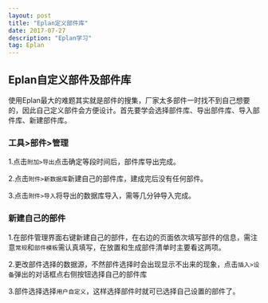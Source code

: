 ```yaml
---
layout: post
title: "Eplan定义部件库"
date: 2017-07-27 
description: "Eplan学习"
tag: Eplan 
---  
```


## Eplan自定义部件及部件库
使用Eplan最大的难题其实就是部件的搜集，厂家太多部件一时找不到自己想要的，因此自己定义部件会方便设计。首先要学会选择部件库、导出部件库、导入部件库、新建部件库。
### 工具>部件>管理

  
1.点击`附加>导出`点击确定等段时间后，部件库导出完成。



2.点击`附件>新数据库`新建自己的部件库，建成完后没有任何部件。



3.点击`附件>导入`将导出的数据库导入，需等几分钟导入完成。


### 新建自己的部件

1.在部件管理界面右键新建自己的部件，在右边的页面依次填写部件的信息，需注意`常规`和`部件模板`需认真填写，在放置和生成部件清单时主要看这两项。

2.更改部件选择的数据源，不然部件选择时会出现显示不出来的现象，点击`插入>设备`弹出的对话框点右侧按钮选择自己的部件库




3.部件选择选择`用户自定义`，这样选择部件时就可已选择自己设置的部件了。
